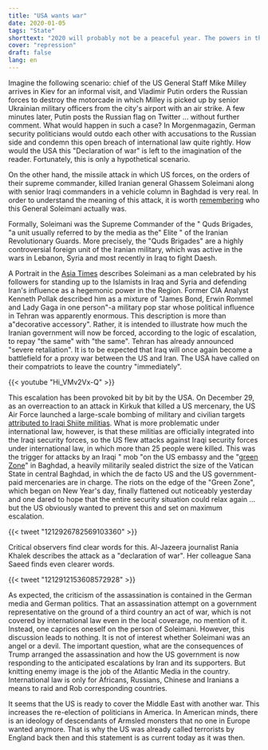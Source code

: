 ```yaml
---
title: "USA wants war"
date: 2020-01-05
tags: "State"
shorttext: "2020 will probably not be a peaceful year. The powers in the West with their hatred of those who think differently are working on the destruction of the Earth."
cover: "repression"
draft: false
lang: en
---
```


Imagine the following scenario: chief of the US General Staff Mike Milley arrives in Kiev for an informal visit, and Vladimir Putin orders the Russian forces to destroy the motorcade in which Milley is picked up by senior Ukrainian military officers from the city's airport with an air strike. A few minutes later, Putin posts the Russian flag on Twitter ... without further comment. What would happen in such a case? In Morgenmagazin, German security politicians would outdo each other with accusations to the Russian side and condemn this open breach of international law quite rightly. How would the USA this "Declaration of war" is left to the imagination of the reader. Fortunately, this is only a hypothetical scenario.

On the other hand, the missile attack in which US forces, on the orders of their supreme commander, killed Iranian general Ghassem Soleimani along with senior Iraqi commanders in a vehicle column in Baghdad is very real. In order to understand the meaning of this attack, it is worth [remembering](https://www.scmp.com/news/world/middle-east/article/3044459/qassem-soleimani-was-irans-living-martyr-who-saw-long-war "Qassem Soleimani was Iran's 'living martyr' who saw long war against US and Israel as 'lost paradise'") who this General Soleimani actually was.

Formally, Soleimani was the Supreme Commander of the " Quds Brigades, "a unit usually referred to by the media as the" Elite " of the Iranian Revolutionary Guards. More precisely, the "Quds Brigades" are a highly controversial foreign unit of the Iranian military, which was active in the wars in Lebanon, Syria and most recently in Iraq to fight Daesh.

A Portrait in the [Asia Times](https://www.asiatimes.com/2020/01/article/general-was-irans-political-military-rock-star/ "General was Iran’s political-military rock star") describes Soleimani as a man celebrated by his followers for standing up to the Islamists in Iraq and Syria and defending Iran's influence as a hegemonic power in the Region. Former CIA Analyst Kenneth Pollak described him as a mixture of "James Bond, Erwin Rommel and Lady Gaga in one person"-a military pop star whose political influence in Tehran was apparently enormous. This description is more than a"decorative accessory". Rather, it is intended to illustrate how much the Iranian government will now be forced, according to the logic of escalation, to repay "the same" with "the same". Tehran has already announced "severe retaliation". It is to be expected that Iraq will once again become a battlefield for a proxy war between the US and Iran. The USA have called on their compatriots to leave the country "immediately".

{{< youtube "Hi_VMv2Vx-Q" >}}

This escalation has been provoked bit by bit by the USA. On December 29, as an overreaction to an attack in Kirkuk that killed a US mercenary, the US Air Force launched a large-scale bombing of military and civilian targets [attributed to Iraqi Shiite militias](https://aawsat.com/english/home/article/2058931/iraq-condemns-us-air-strikes-unacceptable-and-dangerous "Iraq Condemns US Air Strikes as Unacceptable and Dangerous"). What is more problematic under international law, however, is that these militias are officially integrated into the Iraqi security forces, so the US flew attacks against Iraqi security forces under international law, in which more than 25 people were killed. This was the trigger for attacks by an Iraqi " mob "on the US embassy and the "[green Zone](https://www.politico.com/news/2019/12/31/us-embassy-attack-iraq-091585 "Iraqi supporters of Iran-backed militia attack U.S. embassy")" in Baghdad, a heavily militarily sealed district the size of the Vatican State in central Baghdad, in which the de facto US and the US government-paid mercenaries are in charge. The riots on the edge of the "Green Zone", which began on New Year's day, finally flattened out noticeably yesterday and one dared to hope that the entire security situation could relax again ... but the US obviously wanted to prevent this and set on maximum escalation.

{{< tweet "1212926782569103360" >}}

Critical observers find clear words for this. Al-Jazeera journalist Rania Khalek describes the attack as a "declaration of war". Her colleague Sana Saeed finds even clearer words.

{{< tweet "1212912153608572928" >}}

As expected, the criticism of the assassination is contained in the German media and German politics. That an assassination attempt on a government representative on the ground of a third country an act of war, which is not covered by international law even in the local coverage, no mention of it. Instead, one caprices oneself on the person of Soleimani. However, this discussion leads to nothing. It is not of interest whether Soleimani was an angel or a devil. The important question, what are the consequences of Trump arranged the assassination and how the US government is now responding to the anticipated escalations by Iran and its supporters. But knitting enemy image is the job of the Atlantic Media in the country. International law is only for Africans, Russians, Chinese and Iranians a means to raid and Rob corresponding countries. 

It seems that the US is ready to cover the Middle East with another war. This increases the re-election of politicians in America. In American minds, there is an ideology of descendants of Armsled monsters that no one in Europe wanted anymore. That is why the US was already called terrorists by England back then and this statement is as current today as it was then.
